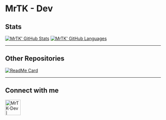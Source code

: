 # MrTK - Dev

## Stats

[![MrTK' GitHub Stats](https://github-readme-stats.vercel.app/api?username=MrTK-Dev&show_icons=true&include_all_commits=true&hide=stars&theme=radical)](https://github.com/MrTK-Dev?tab=repositories)
[![MrTK' GitHub Languages](https://github-readme-stats.vercel.app/api/top-langs/?username=MrTK-Dev&hide=ShaderLab&theme=radical)](https://github.com/MrTK-Dev?tab=repositories)

----------

## Other Repositories

[![ReadMe Card](https://github-readme-stats.vercel.app/api/pin/?username=STAMACODING&repo=RSA-App&show_owner=true&theme=radical)](https://github.com/STAMACODING/RSA-App)

----------

## Connect with me

[<img align="left" alt="MrTK-Dev | GitHub" width="50px" src="https://cdn.jsdelivr.net/npm/simple-icons@v3/icons/github.svg" />][github]

<br />
<br />
<br />

[github]: https://github.com/MrTK-Dev
